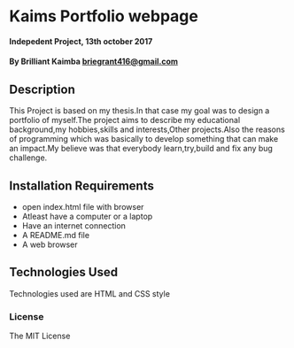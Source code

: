 # Kaims Portfolio webpage

#### Indepedent Project, 13th october 2017

#### By Brilliant Kaimba briegrant416@gmail.com

## Description
   
   This Project is based on my thesis.In that case my goal was to design a portfolio of myself.The project aims to describe my educational background,my hobbies,skills and interests,Other projects.Also the reasons of programming which was basically to develop something that can make an impact.My believe was that everybody learn,try,build and fix any bug challenge.

## Installation Requirements
* open index.html file with browser
* Atleast have a computer or a laptop
* Have an internet connection
* A README.md file
* A web browser

## Technologies Used
Technologies used are HTML and CSS style

### License
The MIT License
